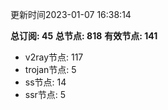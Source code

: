 更新时间2023-01-07 16:38:14

**总订阅: 45**
**总节点: 818**
**有效节点: 141**
- v2ray节点: 117
- trojan节点: 5
- ss节点: 14
- ssr节点: 5
